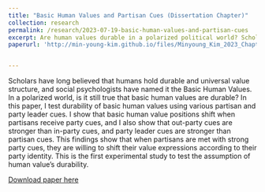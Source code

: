```yaml
---
title: "Basic Human Values and Partisan Cues (Dissertation Chapter)"
collection: research
permalink: /research/2023-07-19-basic-human-values-and-partisan-cues
excerpt: Are human values durable in a polarized political world? Scholars have long believed that humans hold durable and universal value structure, called the Basic Human Values that not only shape personal preferences, but also constrains and shapes political preferences at the same time. However, scholars have yet to test the reciprocal effects of politics on basic human values. This paper tests the conventional wisdom on human values' durability for the first time, using partisan cues. Using survey experiments, I find that partisans adjust their value expressions when they receive party cues more favorably when given in-party cues and refrain from values that are prompted with out-party cues. Moreover, I show that Democrats and Republicans value positions almost flip flop depending on whether they receive in-party cue or out-party cue. Thus, this paper gives the first evidence that partisan cues in the polarized American context, can even shift human value positions, and suggest the possibility of a more genuine change in value if people are consistently exposed to such party cues.
paperurl: 'http://min-young-kim.github.io/files/Minyoung_Kim_2023_Chapter1_Manuscript.pdf'


---
```

Scholars have long believed that humans hold durable and universal value structure, and social psychologists have named it the Basic Human Values. In a polarized world, is it still true that basic human values are durable? In this paper, I test durability of basic human values using various partisan and party leader cues. I show that basic human value positions shift when partisans receive party cues, and I also show that out-party cues are stronger than in-party cues, and party leader cues are stronger than partisan cues. This findings show that when partisans are met with strong party cues, they are willing to shift their value expressions according to their party identity. This is the first experimental study to test the assumption of human value’s durability. 

[Download paper here](http://min-young-kim.github.io/files/Minyoung_Kim_2023_Chapter1_Manuscript.pdf)

